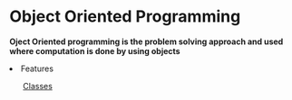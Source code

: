# Object Oriented Programming
<b>Oject Oriented programming is the problem solving approach and used where computation is done by using objects</b>
<li>Features</li>
<ul><a href="https://github.com/Mano181/Object_Oriented_Programming#object-oriented-programming">Classes</a></ul>
<ul><a href="Objects"></a></ul>
<ul><a href="Methods"></a></ul>
<ul><a href="Inheritance"></a></ul>
<ul><a href="Polymorphism"></a></ul>
<ul><a href="Reusability"></a></ul>
<ul><a href="Data Abstraction"></a></ul>
<ul><a href="Data Encapsulation"></a></ul>
